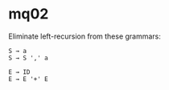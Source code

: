 # mq02

Eliminate left-recursion from these grammars:

```
S → a
S → S ',' a
```

```
E → ID
E → E '+' E
```
